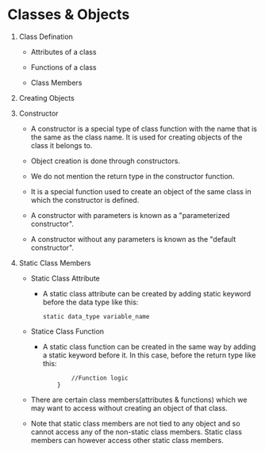 # Classes & Objects

1. Class Defination

    - Attributes of a class

    - Functions of a class

    - Class Members

2. Creating Objects

3. Constructor

    - A constructor is a special type of class function with the name that is the same as the class name. It is used for creating objects of the class it belongs to.

    - Object creation is done through constructors.

    - We do not mention the return type in the constructor function.

    - It is a special function used to create an object of the same class in which the constructor is defined.

    - A constructor with parameters is known as a "parameterized constructor".

    - A constructor without any parameters is known as the "default constructor".

4. Static Class Members

    - Static Class Attribute

        - A static class attribute can be created by adding static keyword before the data type like this:

            ```static data_type variable_name```

    - Statice Class Function

        - A static class function can be created in the same way by adding a static keyword before it. In this case, before the return type like this:

            ```static return_type function_name(params) {
                    //Function logic
                }
            ```

    - There are certain class members(attributes & functions) which we may want to access without creating an object of that class.

    - Note that static class members are not tied to any object and so cannot access any of the non-static class members. Static class members can however access other static class members.
